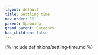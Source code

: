 ```yaml
---
layout: default
title: Settling time
nav_order: 12
parent: Spawning
grand_parent: Category
has_children: false
---
```

{% include definitions/settling-time.md %}
